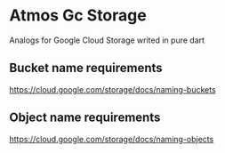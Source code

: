 # Atmos Gc Storage

Analogs for Google Cloud Storage writed in pure dart

## Bucket name requirements

<https://cloud.google.com/storage/docs/naming-buckets>

## Object name requirements

<https://cloud.google.com/storage/docs/naming-objects>
